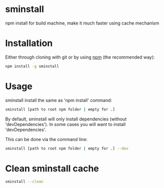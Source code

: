 # sminstall
npm install for build machine, make it much faster using cache mechanism 
# Installation

Either through cloning with git or by using [npm](http://npmjs.org) (the recommended way):

```bash
npm install -g sminstall
```

# Usage

sminstall install the same as 'npm install' command:

```bash
sminstall [path to root npm folder | empty for .]
```

By default, sminstall will only install dependencies (without 'devDependencies'). In some cases you will want to install 'devDependencies'.

This can be done via the command line:

```bash
sminstall [path to root npm folder | empty for .] --dev
```

# Clean sminstall cache
```bash
sminstall --clean
```
